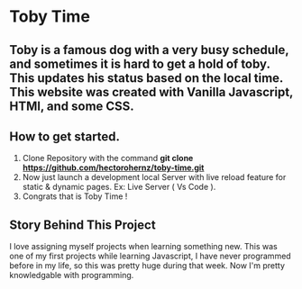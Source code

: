 # Toby Time 

## Toby is a famous dog with a very busy schedule, and sometimes it is hard to get a hold of toby. This updates his status based on the local time. This website was created with Vanilla Javascript, HTMl, and some CSS. 

## How to get started.
1. Clone Repository with the command __git clone https://github.com/hectorohernz/toby-time.git__ 
2. Now just launch a development local Server with live reload feature for static & dynamic pages. Ex: Live Server ( Vs Code ).
3. Congrats that is Toby Time ! 



## Story Behind This Project 
I love assigning myself projects when learning something new. This was one of my first projects while learning Javascript, I have never programmed before in my life, so this was pretty huge during that week. Now I'm pretty knowledgable with programming. 
